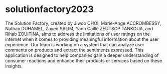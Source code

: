 # solutionfactory2023
The Solution Factory, created by Jiwoo CHOI, Marie-Ange ACCROMBESSY, Nathan DUHAMEL, Zayed SALIM, Yann Caillé ZEUTSOP TANKOUA, and Rihab ZOUITINA, aims to address the limitations of user ratings on the internet when it comes to providing meaningful information about the user experience. Our team is working on a system that can analyze user comments on products and extract the sentiments expressed. This application is designed to help companies gain a deeper understanding of consumer reactions and enhance their products or services based on these insights.
